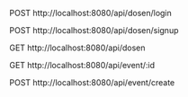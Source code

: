 <!-- Login -->
POST
http://localhost:8080/api/dosen/login

<!-- Sign Up -->
POST
http://localhost:8080/api/dosen/signup

<!-- Get Dosen -->
GET
http://localhost:8080/api/dosen

<!-- Get Event -->
GET
http://localhost:8080/api/event/:id

<!-- Create Event -->
POST
http://localhost:8080/api/event/create